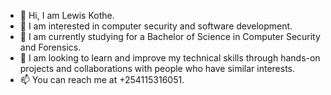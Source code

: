 - 👋 Hi, I am Lewis Kothe.
- 👀 I am interested in computer security and software development.
- 🌱 I am currently studying for a Bachelor of Science in Computer Security and Forensics.
- 💞️ I am looking to learn and improve my technical skills through hands-on projects and collaborations with people who have similar interests.
- 📫 You can reach me at +254115316051.

<!---
LewisMK/LewisMK is a ✨ special ✨ repository because its `README.md` (this file) appears on your GitHub profile.
You can click the Preview link to take a look at your changes.
--->
